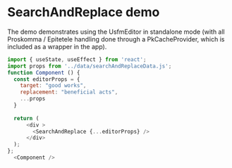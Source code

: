 # SearchAndReplace demo

The demo demonstrates using the UsfmEditor in standalone mode 
(with all Proskomma / Epitetele handling done through a PkCacheProvider, 
 which is included as a wrapper in the app).

```js
import { useState, useEffect } from 'react';
import props from '../data/searchAndReplaceData.js';
function Component () {
  const editorProps = {
    target: "good works",
    replacement: "beneficial acts",
    ...props
  }
  
  return (
      <div >
        <SearchAndReplace {...editorProps} />
      </div>
  );
};  
  <Component />
```